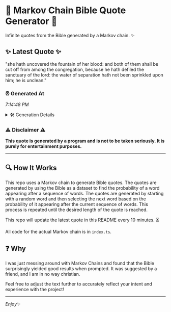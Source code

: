 # 📖 Markov Chain Bible Quote Generator 📖

Infinite quotes from the Bible generated by a Markov chain. ✨

## ✨ Latest Quote ✨
"she hath uncovered the fountain of her blood: and both of them shall be cut off from among the congregation, because he hath defiled the sanctuary of the lord: the water of separation hath not been sprinkled upon him; he is unclean."

### ⏰ Generated At
*7:14:48 PM*

<details>
    <summary>🛠️ Generation Details</summary>
    <p>
        <strong>🌱 Seed:</strong> she<br>
        <strong>🔄 Iterations:</strong> 41<br>
        <strong>📜 Context History:</strong><br>[ she ]: hath<br>[ she, hath ]: uncovered<br>[ she, hath, uncovered ]: the<br>[ she, hath, uncovered, the ]: fountain<br>[ she, hath, uncovered, the, fountain ]: of<br>[ she, hath, uncovered, the, fountain, of ]: her<br>[ hath, uncovered, the, fountain, of, her ]: blood:<br>[ uncovered, the, fountain, of, her, blood: ]: and<br>[ the, fountain, of, her, blood:, and ]: both<br>[ fountain, of, her, blood:, and, both ]: of<br>[ of, her, blood:, and, both, of ]: them<br>[ her, blood:, and, both, of, them ]: shall<br>[ blood:, and, both, of, them, shall ]: be<br>[ and, both, of, them, shall, be ]: cut<br>[ both, of, them, shall, be, cut ]: off<br>[ of, them, shall, be, cut, off ]: from<br>[ them, shall, be, cut, off, from ]: among<br>[ shall, be, cut, off, from, among ]: the<br>[ be, cut, off, from, among, the ]: congregation,<br>[ cut, off, from, among, the, congregation, ]: because<br>[ off, from, among, the, congregation,, because ]: he<br>[ from, among, the, congregation,, because, he ]: hath<br>[ among, the, congregation,, because, he, hath ]: defiled<br>[ the, congregation,, because, he, hath, defiled ]: the<br>[ congregation,, because, he, hath, defiled, the ]: sanctuary<br>[ because, he, hath, defiled, the, sanctuary ]: of<br>[ he, hath, defiled, the, sanctuary, of ]: the<br>[ hath, defiled, the, sanctuary, of, the ]: lord:<br>[ defiled, the, sanctuary, of, the, lord: ]: the<br>[ the, sanctuary, of, the, lord:, the ]: water<br>[ sanctuary, of, the, lord:, the, water ]: of<br>[ of, the, lord:, the, water, of ]: separation<br>[ the, lord:, the, water, of, separation ]: hath<br>[ lord:, the, water, of, separation, hath ]: not<br>[ the, water, of, separation, hath, not ]: been<br>[ water, of, separation, hath, not, been ]: sprinkled<br>[ of, separation, hath, not, been, sprinkled ]: upon<br>[ separation, hath, not, been, sprinkled, upon ]: him;<br>[ hath, not, been, sprinkled, upon, him; ]: he<br>[ not, been, sprinkled, upon, him;, he ]: is<br>[ been, sprinkled, upon, him;, he, is ]: unclean.<br>
    </p>
</details>

### ⚠️ Disclaimer ⚠️
**This quote is generated by a program and is not to be taken seriously. It is purely for entertainment purposes.**

---

## 🔍 How It Works

This repo uses a Markov chain to generate Bible quotes. The quotes are generated by using the Bible as a dataset to find the probability of a word appearing after a sequence of words. The quotes are generated by starting with a random word and then selecting the next word based on the probability of it appearing after the current sequence of words. This process is repeated until the desired length of the quote is reached.

This repo will update the latest quote in this README every 10 minutes. ⏳

All code for the actual Markov chain is in `index.ts`.

## ❓ Why

I was just messing around with Markov Chains and found that the Bible surprisingly yielded good results when prompted. 
It was suggested by a friend, and I am in no way christian.

Feel free to adjust the text further to accurately reflect your intent and experience with the project!

---

*Enjoy*✨
